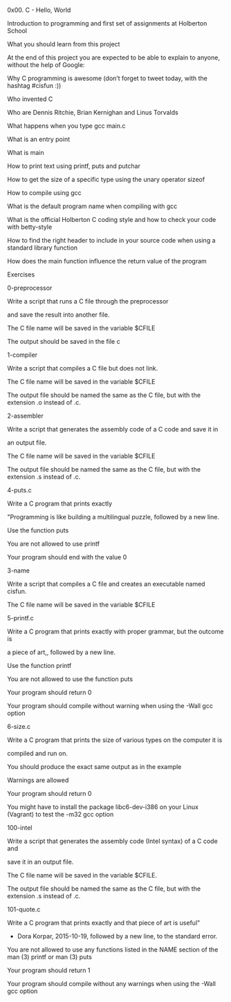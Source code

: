 

0x00. C - Hello, World

Introduction to programming and first set of assignments at Holberton School



What you should learn from this project



At the end of this project you are expected to be able to explain to anyone, without the help of Google:

Why C programming is awesome (don’t forget to tweet today, with the hashtag #cisfun :))

Who invented C

Who are Dennis Ritchie, Brian Kernighan and Linus Torvalds

What happens when you type gcc main.c

What is an entry point

What is main

How to print text using printf, puts and putchar

How to get the size of a specific type using the unary operator sizeof

How to compile using gcc

What is the default program name when compiling with gcc

What is the official Holberton C coding style and how to check your code with betty-style

How to find the right header to include in your source code when using a standard library function

How does the main function influence the return value of the program

Exercises

0-preprocessor



Write a script that runs a C file through the preprocessor

and save the result into another file.

The C file name will be saved in the variable $CFILE

The output should be saved in the file c

1-compiler



Write a script that compiles a C file but does not link.

The C file name will be saved in the variable $CFILE

The output file should be named the same as the C file, but with the extension .o instead of .c.

2-assembler



Write a script that generates the assembly code of a C code and save it in

an output file.

The C file name will be saved in the variable $CFILE

The output file should be named the same as the C file, but with the extension .s instead of .c.

4-puts.c



Write a C program that prints exactly

"Programming is like building a multilingual puzzle, followed by a new line.

Use the function puts

You are not allowed to use printf

Your program should end with the value 0

3-name



Write a script that compiles a C file and creates an executable named cisfun.

The C file name will be saved in the variable $CFILE

5-printf.c



Write a C program that prints exactly with proper grammar, but the outcome is

a piece of art,, followed by a new line.

Use the function printf

You are not allowed to use the function puts

Your program should return 0

Your program should compile without warning when using the -Wall gcc option

6-size.c



Write a C program that prints the size of various types on the computer it is

compiled and run on.

You should produce the exact same output as in the example

Warnings are allowed

Your program should return 0

You might have to install the package libc6-dev-i386 on your Linux (Vagrant) to test the -m32 gcc option

100-intel



Write a script that generates the assembly code (Intel syntax) of a C code and

save it in an output file.

The C file name will be saved in the variable $CFILE.

The output file should be named the same as the C file, but with the extension .s instead of .c.

101-quote.c



Write a C program that prints exactly and that piece of art is useful"

- Dora Korpar, 2015-10-19, followed by a new line, to the standard error.

You are not allowed to use any functions listed in the NAME section of the man (3) printf or man (3) puts

Your program should return 1

Your program should compile without any warnings when using the -Wall gcc option
